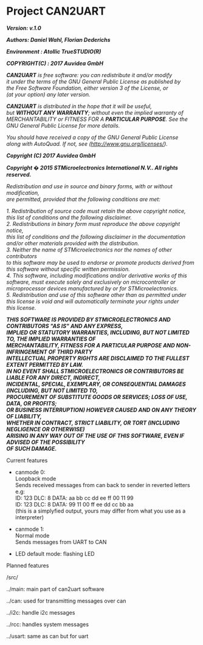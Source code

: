 # Project CAN2UART <br /> 


***Version: v.1.0*** <br />

***Authors: Daniel Wahl, Florian Dederichs*** <br />

***Environment  : Atollic TrueSTUDIO(R)*** <br />

***COPYRIGHT(C) : 2017 Auvidea GmbH*** <br />
   
   ***CAN2UART** is free software: you can redistribute it and/or modify* <br />
   *it under the terms of the GNU General Public License as published by* <br />
   *the Free Software Foundation, either version 3 of the License, or* <br />
   *(at your option) any later version.* <br />
   
   ***CAN2UART** is distributed in the hope that it will be useful,* <br />
   *but **WITHOUT ANY WARRANTY**; without even the implied warranty of* <br />
   *MERCHANTABILITY or FITNESS FOR A **PARTICULAR PURPOSE**.  See the* <br />
   *GNU General Public License for more details.* <br />
   
   *You should have received a copy of the GNU General Public License* <br />
   *along with AutoQuad.  If not, see (http://www.gnu.org/licenses/).* <br />
   
   ***Copyright (C) 2017 Auvidea GmbH*** <br />
   
   
   ***Copyright � 2015 STMicroelectronics International N.V.. All rights reserved.*** <br />

   *Redistribution and use in source and binary forms, with or without modification,* <br />
   *are permitted, provided that the following conditions are met:* <br />

   *1.	Redistribution of source code must retain the above copyright notice,* <br />
        *this list of conditions and the following disclaimer.* <br />
   *2.	Redistributions in binary form must reproduce the above copyright notice,* <br />
        *this list of conditions and the following disclaimer in the documentation* <br />
        *and/or other materials provided with the distribution.* <br />
   *3.	Neither the name of STMicroelectronics nor the names of other contributors* <br />
        *to this software may be used to endorse or promote products derived from* <br />
        *this software without specific written permission.* <br />
   *4.	This software, including modifications and/or derivative works of this* <br />
        *software, must execute solely and exclusively on microcontroller or* <br />
        *microprocessor devices manufactured by or for STMicroelectronics.* <br />
   *5.	Redistribution and use of this software other than as permitted under* <br />
        *this license is void and will automatically terminate your rights under* <br />
        *this license.* <br />

   ***THIS SOFTWARE IS PROVIDED BY STMICROELECTRONICS AND CONTRIBUTORS "AS IS" AND ANY EXPRESS,*** <br />
   ***IMPLIED OR STATUTORY WARRANTIES, INCLUDING, BUT NOT LIMITED TO, THE IMPLIED WARRANTIES OF*** <br />
   ***MERCHANTABILITY, FITNESS FOR A PARTICULAR PURPOSE AND NON-INFRINGEMENT OF THIRD PARTY*** <br />
   ***INTELLECTUAL PROPERTY RIGHTS ARE DISCLAIMED TO THE FULLEST EXTENT PERMITTED BY LAW.*** <br />
   ***IN NO EVENT SHALL STMICROELECTRONICS OR CONTRIBUTORS BE LIABLE FOR ANY DIRECT, INDIRECT,*** <br />
   ***INCIDENTAL, SPECIAL, EXEMPLARY, OR CONSEQUENTIAL DAMAGES (INCLUDING, BUT NOT LIMITED TO,*** <br />
   ***PROCUREMENT OF SUBSTITUTE GOODS OR SERVICES; LOSS OF USE, DATA, OR PROFITS;*** <br />
   ***OR BUSINESS INTERRUPTION) HOWEVER CAUSED AND ON ANY THEORY OF LIABILITY,*** <br />
   ***WHETHER IN CONTRACT, STRICT LIABILITY, OR TORT (INCLUDING NEGLIGENCE OR OTHERWISE)*** <br />
   ***ARISING IN ANY WAY OUT OF THE USE OF THIS SOFTWARE, EVEN IF ADVISED OF THE POSSIBILITY*** <br />
   ***OF SUCH DAMAGE.*** <br />
   
  Current features <br />
  - canmode 0: <br />
    Loopback mode <br />
    Sends received messages from can back to sender in reverted letters <br />
    e.g: <br />
    ID: 123 DLC: 8 DATA: aa bb cc dd ee ff 00 11 99 <br />
    ID: 123 DLC: 8 DATA: 99 11 00 ff ee dd cc bb aa <br />
    (this is a simplyfied output, yours may differ from what you use as a interpreter) <br />
    
 - canmode 1: <br />
    Normal mode <br />
    Sends messages from UART to CAN <br />
    
 - LED default mode: flashing LED <br />

 Planned features <br />

  /src/ <br />

  ../main: main part of can2uart software <br />

  ../can: used for transmitting messages over can <br />

  ../i2c: handle i2c messages <br />

  ../rcc: handles system messages <br />

  ../usart: same as can but for uart <br />




